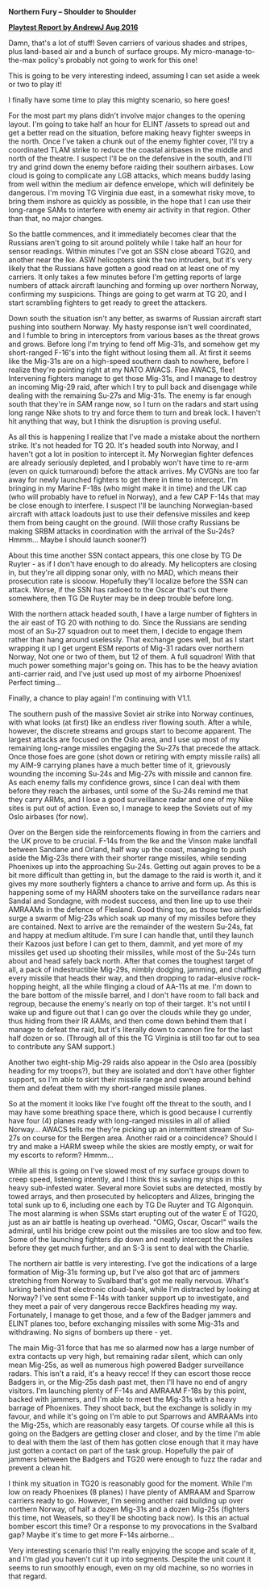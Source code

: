 **Northern Fury – Shoulder to Shoulder**

**<u>Playtest Report by AndrewJ Aug 2016</u>**

Damn, that's a lot of stuff! Seven carriers of various shades and
stripes, plus land-based air and a bunch of surface groups. My
micro-manage-to-the-max policy's probably not going to work for this
one!

This is going to be very interesting indeed, assuming I can set aside a
week or two to play it!

I finally have some time to play this mighty scenario, so here goes!

For the most part my plans didn't involve major changes to the opening
layout. I'm going to take half an hour for ELINT /assets to spread out
and get a better read on the situation, before making heavy fighter
sweeps in the north. Once I've taken a chunk out of the enemy fighter
cover, I'll try a coordinated TLAM strike to reduce the coastal airbases
in the middle and north of the theatre. I suspect I'll be on the
defensive in the south, and I'll try and grind down the enemy before
raiding their southern airbases. Low cloud is going to complicate any
LGB attacks, which means buddy lasing from well within the medium air
defence envelope, which will definitely be dangerous. I'm moving TG
Virginia due east, in a somewhat risky move, to bring them inshore as
quickly as possible, in the hope that I can use their long-range SAMs to
interfere with enemy air activity in that region. Other than that, no
major changes.

So the battle commences, and it immediately becomes clear that the
Russians aren't going to sit around politely while I take half an hour
for sensor readings. Within minutes I've got an SSN close aboard TG20,
and another near the Ike. ASW helicopters sink the two intruders, but
it's very likely that the Russians have gotten a good read on at least
one of my carriers. It only takes a few minutes before I'm getting
reports of large numbers of attack aircraft launching and forming up
over northern Norway, confirming my suspicions. Things are going to get
warm at TG 20, and I start scrambling fighters to get ready to greet the
attackers.

Down south the situation isn't any better, as swarms of Russian aircraft
start pushing into southern Norway. My hasty response isn't well
coordinated, and I fumble to bring in interceptors from various bases as
the threat grows and grows. Before long I'm trying to fend off Mig-31s,
and somehow get my short-ranged F-16's into the fight without losing
them all. At first it seems like the Mig-31s are on a high-speed
southern dash to nowhere, before I realize they're pointing right at my
NATO AWACS. Flee AWACS, flee! Intervening fighters manage to get those
Mig-31s, and I manage to destroy an incoming Mig-29 raid, after which I
try to pull back and disengage while dealing with the remaining Su-27s
and Mig-31s. The enemy is far enough south that they're in SAM range
now, so I turn on the radars and start using long range Nike shots to
try and force them to turn and break lock. I haven't hit anything that
way, but I think the disruption is proving useful.

As all this is happening I realize that I've made a mistake about the
northern strike. It's not headed for TG 20. It's headed south into
Norway, and I haven't got a lot in position to intercept it. My
Norwegian fighter defences are already seriously depleted, and I
probably won't have time to re-arm (even on quick turnaround) before the
attack arrives. My CVGNs are too far away for newly launched fighters to
get there in time to intercept. I'm bringing in my Marine F-18s (who
might make it in time) and the UK cap (who will probably have to refuel
in Norway), and a few CAP F-14s that may be close enough to interfere. I
suspect I'll be launching Norwegian-based aircraft with attack loadouts
just to use their defensive missiles and keep them from being caught on
the ground. (Will those crafty Russians be making SRBM attacks in
coordination with the arrival of the Su-24s? Hmmm... Maybe I should
launch sooner?)

About this time another SSN contact appears, this one close by TG De
Ruyter - as if I don't have enough to do already. My helicopters are
closing in, but they're all dipping sonar only, with no MAD, which means
their prosecution rate is slooow. Hopefully they'll localize before the
SSN can attack. Worse, if the SSN has radioed to the Oscar that's out
there somewhere, then TG De Ruyter may be in deep trouble before long.

With the northern attack headed south, I have a large number of fighters
in the air east of TG 20 with nothing to do. Since the Russians are
sending most of an Su-27 squadron out to meet them, I decide to engage
them rather than hang around uselessly. That exchange goes well, but as
I start wrapping it up I get urgent ESM reports of Mig-31 radars over
northern Norway, Not one or two of them, but 12 of them. A full
squadron! With that much power something major's going on. This has to
be the heavy aviation anti-carrier raid, and I've just used up most of
my airborne Phoenixes! Perfect timing...

Finally, a chance to play again! I'm continuing with V1.1.

The southern push of the massive Soviet air strike into Norway
continues, with what looks (at first) like an endless river flowing
south. After a while, however, the discrete streams and groups start to
become apparent. The largest attacks are focused on the Oslo area, and I
use up most of my remaining long-range missiles engaging the Su-27s that
precede the attack. Once those foes are gone (shot down or retiring with
empty missile rails) all my AIM-9 carrying planes have a much better
time of it, grievously wounding the incoming Su-24s and Mig-27s with
missile and cannon fire. As each enemy falls my confidence grows, since
I can deal with them before they reach the airbases, until some of the
Su-24s remind me that they carry ARMs, and I lose a good surveillance
radar and one of my Nike sites is put out of action. Even so, I manage
to keep the Soviets out of my Oslo airbases (for now).

Over on the Bergen side the reinforcements flowing in from the carriers
and the UK prove to be crucial. F-14s from the Ike and the Vinson make
landfall between Sandane and Orland, half way up the coast, managing to
push aside the Mig-23s there with their shorter range missiles, while
sending Phoenixes up into the approaching Su-24s. Getting out again
proves to be a bit more difficult than getting in, but the damage to the
raid is worth it, and it gives my more southerly fighters a chance to
arrive and form up. As this is happening some of my HARM shooters take
on the surveillance radars near Sandal and Sondagne, with modest
success, and then line up to use their AMRAAMs in the defence of
Flesland. Good thing too, as those two airfields surge a swarm of
Mig-23s which soak up many of my missiles before they are contained.
Next to arrive are the remainder of the western Su-24s, fat and happy at
medium altitude. I'm sure I can handle that, until they launch their
Kazoos just before I can get to them, dammit, and yet more of my
missiles get used up shooting their missiles, while most of the Su-24s
turn about and head safely back north. After that comes the toughest
target of all, a pack of indestructible Mig-29s, nimbly dodging,
jamming, and chaffing every missile that heads their way, and then
dropping to radar-elusive rock-hopping height, all the while flinging a
cloud of AA-11s at me. I'm down to the bare bottom of the missile
barrel, and I don't have room to fall back and regroup, because the
enemy's nearly on top of their target. It's not until I wake up and
figure out that I can go over the clouds while they go under, thus
hiding from their IR AAMs, and then come down behind them that I manage
to defeat the raid, but it's literally down to cannon fire for the last
half dozen or so. (Through all of this the TG Virginia is still too far
out to sea to contribute any SAM support.)

Another two eight-ship Mig-29 raids also appear in the Oslo area
(possibly heading for my troops?), but they are isolated and don't have
other fighter support, so I'm able to skirt their missile range and
sweep around behind them and defeat them with my short-ranged missile
planes.

So at the moment it looks like I've fought off the threat to the south,
and I may have some breathing space there, which is good because I
currently have four (4) planes ready with long-ranged missiles in all of
allied Norway... AWACS tells me they're picking up an intermittent
stream of Su-27s on course for the Bergen area. Another raid or a
coincidence? Should I try and make a HARM sweep while the skies are
mostly empty, or wait for my escorts to reform? Hmmm...

While all this is going on I've slowed most of my surface groups down to
creep speed, listening intently, and I think this is saving my ships in
this heavy sub-infested water. Several more Soviet subs are detected,
mostly by towed arrays, and then prosecuted by helicopters and Alizes,
bringing the total sunk up to 6, including one each by TG De Ruyter and
TG Algonquin. The most alarming is when SSMs start erupting out of the
water E of TG20, just as an air battle is heating up overhead. "OMG,
Oscar, Oscar!" wails the admiral, until his bridge crew point out the
missiles are too slow and too few. Some of the launching fighters dip
down and neatly intercept the missiles before they get much further, and
an S-3 is sent to deal with the Charlie.

The northern air battle is very interesting. I've got the indications of
a large formation of Mig-31s forming up, but I've also got that arc of
jammers stretching from Norway to Svalbard that's got me really nervous.
What's lurking behind that electronic cloud-bank, while I'm distracted
by looking at Norway? I've sent some F-14s with tanker support up to
investigate, and they meet a pair of very dangerous recce Backfires
heading my way. Fortunately, I manage to get those, and a few of the
Badger jammers and ELINT planes too, before exchanging missiles with
some Mig-31s and withdrawing. No signs of bombers up there - yet.

The main Mig-31 force that has me so alarmed now has a large number of
extra contacts up very high, but remaining radar silent, which can only
mean Mig-25s, as well as numerous high powered Badger surveillance
radars. This isn't a raid, it's a heavy recce! If they can escort those
recce Badgers in, or the Mig-25s dash past met, then I'll have no end of
angry visitors. I'm launching plenty of F-14s and AMRAAM F-18s by this
point, backed with jammers, and I'm able to meet the Mig-31s with a
heavy barrage of Phoenixes. They shoot back, but the exchange is solidly
in my favour, and while it's going on I'm able to put Sparrows and
AMRAAMs into the Mig-25s, which are reasonably easy targets. Of course
while all this is going on the Badgers are getting closer and closer,
and by the time I'm able to deal with them the last of them has gotten
close enough that it may have just gotten a contact on part of the task
group. Hopefully the pair of jammers between the Badgers and TG20 were
enough to fuzz the radar and prevent a clean hit.

I think my situation in TG20 is reasonably good for the moment. While
I'm low on ready Phoenixes (8 planes) I have plenty of AMRAAM and
Sparrow carriers ready to go. However, I'm seeing another raid building
up over northern Norway, of half a dozen Mig-31s and a dozen Mig-25s
(fighters this time, not Weasels, so they'll be shooting back now). Is
this an actual bomber escort this time? Or a response to my provocations
in the Svalbard gap? Maybe it's time to get more F-14s airborne...

Very interesting scenario this! I'm really enjoying the scope and scale
of it, and I'm glad you haven't cut it up into segments. Despite the
unit count it seems to run smoothly enough, even on my old machine, so
no worries in that regard.
